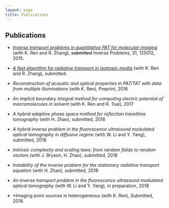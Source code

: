 ```yaml
---
layout: page
title: Publications
---
```

## Publications

- *[Inverse transport problems in quantitative PAT for molecular imaging](http://arxiv.org/abs/1506.01460)* (with K. Ren and R. Zhang), <del>_submitted_</del>  Inverse Problems, 31, 125012, 2015.
- *[A fast algorithm for radiative transport in isotropic media](https://arxiv.org/abs/1610.00835)* (with K. Ren and R. Zhang), submitted.

- *Reconstruction of acoustic and optical properties in PAT/TAT with data from multiple illuminations* (with K. Ren), Preprint, 2016

- *An implicit boundary integral method for computing electric potential of macromolecules in solvent* (with K. Ren and R. Tsai), 2017

- *A hybrid adaptive phase space method for reflection traveltime tomography* (with H. Zhao), submitted, 2018

- *A hybrid inverse problem in the fluorescence ultrasound
modulated optical tomography in diffusive regime* (with W. Li and Y. Yang), submitted, 2018

- *Intrinsic complexity and scaling laws: from random fields to random vectors* (with J. Bryson, H. Zhao), submitted, 2018

- *Instability of the inverse problem for the stationary radiative transport equation* (with H. Zhao), submitted, 2018

- *An inverse transport problem in the fluorescence ultrasound modulated optical tomography* (with W. Li and Y. Yang), in preparation, 2018

- *Imaging point sources in heterogeneous (with K. Ren), Submitted, 2018.
